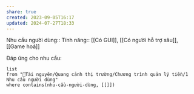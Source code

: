 ```yaml
---
share: true
created: 2023-09-05T16:17
updated: 2024-07-27T18:33
---
```

Nhu cầu người dùng::
Tính năng:: [[Có GUI]], [[Có người hỗ trợ sâu]], [[Game hoá]]

Đáp ứng cho nhu cầu:
```dataview
list
from "📜Tài nguyên/Quang cảnh thị trường/Chương trình quản lý tiền/1 Nhu cầu người dùng" 
where contains(nhu-cầu-người-dùng, [[]])
```
